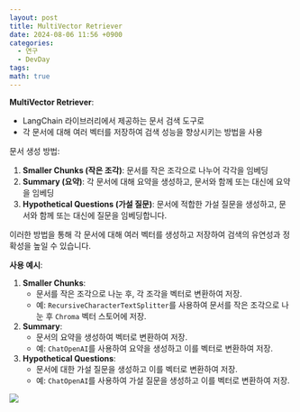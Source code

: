 ```yaml
---
layout: post
title: MultiVector Retriever
date: 2024-08-06 11:56 +0900
categories:
  - 연구
  - DevDay
tags: 
math: true
---
```


**MultiVector Retriever**:
- LangChain 라이브러리에서 제공하는 문서 검색 도구로
- 각 문서에 대해 여러 벡터를 저장하여 검색 성능을 향상시키는 방법을 사용

문서 생성 방법:
1. **Smaller Chunks (작은 조각)**: 문서를 작은 조각으로 나누어 각각을 임베딩
2. **Summary (요약)**: 각 문서에 대해 요약을 생성하고, 문서와 함께 또는 대신에 요약을 임베딩
3. **Hypothetical Questions (가설 질문)**: 문서에 적합한 가설 질문을 생성하고, 문서와 함께 또는 대신에 질문을 임베딩합니다.

이러한 방법을 통해 각 문서에 대해 여러 벡터를 생성하고 저장하여 검색의 유연성과 정확성을 높일 수 있습니다.

**사용 예시**:

1. **Smaller Chunks**:
    - 문서를 작은 조각으로 나눈 후, 각 조각을 벡터로 변환하여 저장.
    - 예: `RecursiveCharacterTextSplitter`를 사용하여 문서를 작은 조각으로 나눈 후 `Chroma` 벡터 스토어에 저장.
2. **Summary**:
    - 문서의 요약을 생성하여 벡터로 변환하여 저장.
    - 예: `ChatOpenAI`를 사용하여 요약을 생성하고 이를 벡터로 변환하여 저장.
3. **Hypothetical Questions**:
    - 문서에 대한 가설 질문을 생성하고 이를 벡터로 변환하여 저장.
    - 예: `ChatOpenAI`를 사용하여 가설 질문을 생성하고 이를 벡터로 변환하여 저장.

![](https://i.imgur.com/oagBKKs.png)

